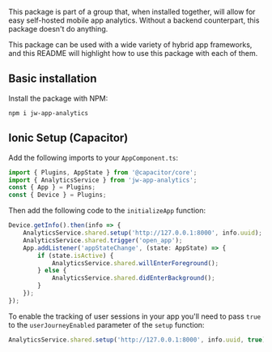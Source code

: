 This package is part of a group that, when installed together, will allow for easy self-hosted mobile app analytics. Without a backend counterpart, this package doesn't do anything.

This package can be used with a wide variety of hybrid app frameworks, and this README will highlight how to use this package with each of them.

## Basic installation

Install the package with NPM:

```
npm i jw-app-analytics
```

## Ionic Setup (Capacitor)

Add the following imports to your `AppComponent.ts`:

```typescript
import { Plugins, AppState } from '@capacitor/core';
import { AnalyticsService } from 'jw-app-analytics';
const { App } = Plugins;
const { Device } = Plugins;
```

Then add the following code to the `initializeApp` function:

```typescript
Device.getInfo().then(info => {
    AnalyticsService.shared.setup('http://127.0.0.1:8000', info.uuid);
    AnalyticsService.shared.trigger('open_app');
    App.addListener('appStateChange', (state: AppState) => {
        if (state.isActive) {
            AnalyticsService.shared.willEnterForeground();
        } else {
            AnalyticsService.shared.didEnterBackground();
        }
    });
});
```

To enable the tracking of user sessions in your app you'll need to pass `true` to the `userJourneyEnabled` parameter of the `setup` function:

```typescript
AnalyticsService.shared.setup('http://127.0.0.1:8000', info.uuid, true);
```
